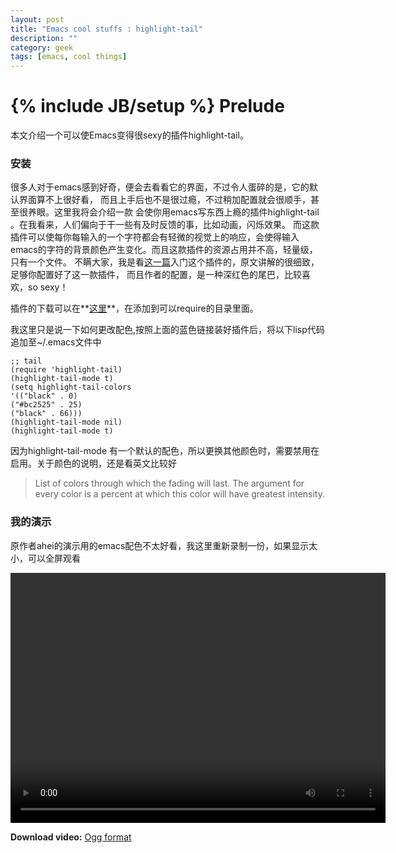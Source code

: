 ```yaml
---
layout: post
title: "Emacs cool stuffs : highlight-tail"
description: ""
category: geek
tags: [emacs, cool things]
---
```

{% include JB/setup %}
Prelude
==========
本文介绍一个可以使Emacs变得很sexy的插件highlight-tail。
### 安装 ###


很多人对于emacs感到好奇，便会去看看它的界面，不过令人蛋碎的是，它的默认界面算不上很好看，
而且上手后也不是很过瘾，不过稍加配置就会很顺手，甚至很养眼。这里我将会介绍一款
会使你用emacs写东西上瘾的插件highlight-tail 。在我看来，人们偏向于干一些有及时反馈的事，比如动画，闪烁效果。
而这款插件可以使每你每输入的一个字符都会有轻微的视觉上的响应，会使得输入emacs的字符的背景颜色产生变化。而且这款插件的资源占用并不高，轻量级，只有一个文件。
不瞒大家，我是看[这一篇](http://emacser.com/highlight-tail.htm)入门这个插件的，原文讲解的很细致，足够你配置好了这一款插件，
而且作者的配置，是一种深红色的尾巴，比较喜欢，so sexy！

插件的下载可以在**[这里](/multim/highlight-tail.el)**，在添加到可以require的目录里面。

我这里只是说一下如何更改配色,按照上面的蓝色链接装好插件后，将以下lisp代码追加至~/.emacs文件中


	;; tail
	(require 'highlight-tail)
	(highlight-tail-mode t)
	(setq highlight-tail-colors
	'(("black" . 0)
	("#bc2525" . 25)
	("black" . 66)))
	(highlight-tail-mode nil)
	(highlight-tail-mode t)


因为highlight-tail-mode 有一个默认的配色，所以更换其他颜色时，需要禁用在启用。关于颜色的说明，还是看英文比较好

>   List of colors through which the fading will last.
>   The argument for every color is a percent at which this color
>   will have greatest intensity.

### 我的演示 ###

原作者ahei的演示用的emacs配色不太好看，我这里重新录制一份，如果显示太小，可以全屏观看

<!-- "Video For Everybody" http://camendesign.com/code/video_for_everybody -->
<p>
	<video controls="controls" width="600" height="400">
	<source src="/multim/h-t-m.ogv" type="video/ogg" />
	<object type="application/x-shockwave-flash" data="http://releases.flowplayer.org/swf/flowplayer-3.2.1.swf" width="800" height="500">
	<param name="movie" value="http://releases.flowplayer.org/swf/flowplayer-3.2.1.swf" />
	<param name="allowFullScreen" value="true" />
	<param name="wmode" value="transparent" />
	<param name="flashVars" value="config={'playlist':[{'url':'','autoPlay':false}]}" />
	<span title="No video playback capabilities, please download the video below"></span>
	</object>
	</video>
	<p>
	<strong>Download video:</strong> <a href="/multim/h-t-m.ogv">Ogg format</a>
	</p>

</p>













